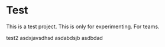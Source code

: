 # Test
This is a test project. This is only for experimenting.
For teams.

test2
 asdxjavsdhsd
 asdabdsjb
 asdbdad
